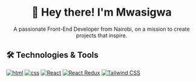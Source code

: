 
<h1 align="center">🚀 Hey there! I'm Mwasigwa </h1>

<p align="center">
  A passionate Front-End Developer from Nairobi, on a mission to create projects that inspire.
</p>


## 🛠️ Technologies & Tools

[![html](https://img.shields.io/badge/-html-333333?style=flat&logo=tech1&logoColor=white)](https://tech1-website.com)
[![css](https://img.shields.io/badge/-css-333333?style=flat&logo=tech2&logoColor=white)](https://tech2-website.com)
[![React](https://img.shields.io/badge/-react-333333?style=flat&logo=tech2&logoColor=white)](https://tech2-website.com)
[![React Redux](https://img.shields.io/badge/-react_redux-333333?style=flat&logo=tech2&logoColor=white)](https://tech2-website.com)
[![Tailwind CSS](https://img.shields.io/badge/-tailwind_css-333333?style=flat&logo=tech2&logoColor=white)](https://tech2-website.com)
